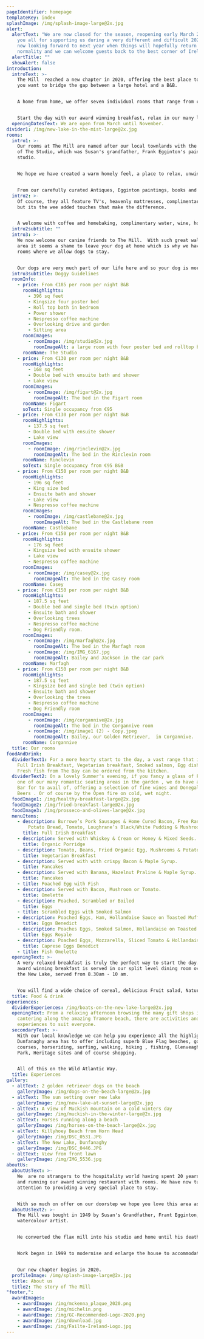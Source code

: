 ```yaml
---
pageIdentifier: homepage
templateKey: index
splashImage: /img/splash-image-large@2x.jpg
alert:
  alertText: "We are now closed for the season, reopening early March 2021. Thank
    you all for supporting us during a very different and difficult 2020. We are
    now looking forward to next year when things will hopefully return to some
    normality and we can welcome guests back to the best corner of Ireland! "
  alertTitle: ""
  showAlert: false
introduction:
  introText: >-
    The Mill  reached a new chapter in 2020, offering the best place to stay if
    you want to bridge the gap between a large hotel and a B&B.


    A home from home, we offer seven individual rooms that range from cosy to cavernous.


    Start the day with our award winning breakfast, relax in our many lounge areas and with our extensive local knowledge, we can show you why we think this hidden corner of Donegal is the best place to be.
  openingDatesText: We are open from March until November.
divider1: /img/new-lake-in-the-mist-large@2x.jpg
rooms:
  intro1: >-
    Our rooms at The Mill are named after our local townlands with the exception
    of The Studio, which was Susan's grandfather, Frank Egginton's painting
    studio.


    We hope we have created a warm homely feel, a place to relax, unwind and recharge.


    From our carefully curated Antiques, Egginton paintings, books and furniture, all our bedrooms are unique.
  intro2: >-
    Of course, they all feature TV's, heavenly mattresses, complimentary wifi
    but its the wee added touches that make the difference.


    A welcome with coffee and homebaking, complimentary water, wine, homemade oaties for your room and fresh milk when you want it. Our larger rooms also have a Nepresso machine.
  intro2subtitle: ""
  intro3: >-
    We now welcome our canine friends to The Mill.  With such great walks in the
    area it seems a shame to leave your dog at home which is why we have two
    rooms where we allow dogs to stay.


    Our dogs are very much part of our life here and so your dog is more than welcome at The Mill. As we have only two doggy friendly rooms please email to book. With notice we will provide walking information, dog water/food bowls,  drying towel, lead and poo bags. Please bring your own bedding . We have a large safe garden for the early morning exercise. We ask you to keep your dog on the lead inside the house and only in the conservatory downstairs.
  intro3subtitle: Doggy Guidelines
  roomInfo:
    - price: From €185 per room per night B&B
      roomHighlights:
        - 396 sq feet
        - Kingsize four poster bed
        - Roll top bath in bedroom
        - Power shower
        - Nespresso coffee machine
        - Overlooking drive and garden
        - Sitting area
      roomImages:
        - roomImage: /img/studio@2x.jpg
          roomImageAlt: a large room with four poster bed and rolltop bath
      roomName: The Studio
    - price: From €130 per room per night B&B
      roomHighlights:
        - 168 sq feet
        - Double bed with ensuite bath and shower
        - Lake view
      roomImages:
        - roomImage: /img/figart@2x.jpg
          roomImageAlt: The bed in the Figart room
      roomName: Figart
      soText: Single occupancy from €95
    - price: From €130 per room per night B&B
      roomHighlights:
        - 137.5 sq feet
        - Double bed with ensuite shower
        - Lake view
      roomImages:
        - roomImage: /img/rinclevin@2x.jpg
          roomImageAlt: The bed in the Rinclevin room
      roomName: Rinclevin
      soText: Single occupancy from €95 B&B
    - price: From €150 per room per night B&B
      roomHighlights:
        - 196 sq feet
        - King size bed
        - Ensuite bath and shower
        - Lake view
        - Nespresso coffee machine
      roomImages:
        - roomImage: /img/castlebane@2x.jpg
          roomImageAlt: The bed in the Castlebane room
      roomName: Castlebane
    - price: From €150 per room per night B&B
      roomHighlights:
        - 176 sq feet
        - Kingsize bed with ensuite shower
        - Lake view
        - Nespresso coffee machine
      roomImages:
        - roomImage: /img/casey@2x.jpg
          roomImageAlt: The bed in the Casey room
      roomName: Casey
    - price: From €150 per room per night B&B
      roomHighlights:
        - 187.5 sq feet
        - Double bed and single bed (twin option)
        - Ensuite bath and shower
        - Overlooking trees
        - Nespresso coffee machine
        - Dog Friendly room.
      roomImages:
        - roomImage: /img/marfagh@2x.jpg
          roomImageAlt: The bed in the Marfagh room
        - roomImage: /img/IMG_6167.jpg
          roomImageAlt: Bailey and Jackson in the car park
      roomName: Marfagh
    - price: From €150 per room per night B&B
      roomHighlights:
        - 187.5 sq feet
        - Kingsize bed and single bed (twin option)
        - Ensuite bath and shower
        - Overlooking the trees
        - Nespresso coffee machine
        - Dog Friendly room
      roomImages:
        - roomImage: /img/corgannive@2x.jpg
          roomImageAlt: The bed in the Corgannive room
        - roomImage: /img/image1 (2) - Copy.jpeg
          roomImageAlt: Bailey, our Golden Retriever,  in Corgannive.
      roomName: Corgannive
  title: Our rooms
foodAndDrink:
  dividerText1: For a more hearty start to the day, a vast range that includes a
    Full Irish Breakfast, Vegetarian breakfast, Smoked salmon, Egg dishes and
    Fresh fish from The Bay can be ordered from the kitchen.
  dividerText2: On a lovely Summer's evening, if you fancy a glass of Prosecco at
    one of our many romantic seating areas in the garden , we do have an Honesty
    Bar for to avail of, offering a selection of fine wines and Donegal Craft
    Beers . Or of course by the Open fire on cold, wet night.
  foodImage1: /img/healthy-breakfast-large@2x.jpg
  foodImage2: /img/fried-breakfast-large@2x.jpg
  foodImage3: /img/prosseco-and-olives-large@2x.jpg
  menuItems:
    - description: Burrowe’s Pork Sausages & Home Cured Bacon, Free Range Fried Egg,
        Potato Bread, Tomato, Loughrane’s Black/White Pudding & Mushrooms.
      title: Full Irish Breakfast
    - description: Served with Whiskey & Cream or Honey & Mixed Seeds.
      title: Organic Porridge
    - description: Tomato, Beans, Fried Organic Egg, Mushrooms & Potato Bread.
      title: Vegetarian Breakfast
    - description: Served with with crispy Bacon & Maple Syrup.
      title: Pancakes
    - description: Served with Banana, Hazelnut Praline & Maple Syrup.
      title: Pancakes
    - title: Poached Egg with Fish
    - description: Served with Bacon, Mushroom or Tomato.
      title: Omelette
    - description: Poached, Scrambled or Boiled
      title: Eggs
    - title: Scrambled Eggs with Smoked Salmon
    - description: Poached Eggs, Ham, Hollandaise Sauce on Toasted Muffin.
      title: Eggs Benedict
    - description: Poaches Eggs, Smoked Salmon, Hollandaise on Toasted Muffin.
      title: Eggs Royale
    - description: Poached Eggs, Mozzarella, Sliced Tomato & Hollandaise Sauce.
      title: Caprese Eggs Benedict
    - title: Fish Omelette
  openingText: >-
    A very relaxed breakfast is truly the perfect way to start the day. Our
    award winning breakfast is served in our split level dining room overlooking
    the New Lake, served from 8.30am - 10 am.


    You will find a wide choice of cereal, delicious Fruit salad, Natural yogurt, Carrageen Moss, Homemade breads , Irish cheeses, juices and much more.
  title: Food & drink
experiences:
  dividerExperiences: /img/boats-on-the-new-lake-large@2x.jpg
  openingText: From a relaxing afternoon browsing the many gift shops in town or
    cantering along the amazing Tramore beach, there are activities and
    experiences to suit everyone.
  secondaryText: >-
    With our local knowledge we can help you experience all the highlights that
    Dunfanaghy area has to offer including superb Blue Flag beaches, golf
    courses, horseriding, surfing, walking, hiking , fishing, Glenveagh National
    Park, Heritage sites and of course shopping.


    All of this on the Wild Atlantic Way.
  title: Experiences
gallery:
  - altText: 2 golden retriever dogs on the beach
    galleryImage: /img/dogs-on-the-beach-large@2x.jpg
  - altText: The sun setting over new lake
    galleryImage: /img/new-lake-at-sunset-large@2x.jpg
  - altText: A view of Muckish mountain on a cold winters day
    galleryImage: /img/muckish-in-the-winter-large@2x.jpg
  - altText: Horses running along a beach
    galleryImage: /img/horses-on-the-beach-large@2x.jpg
  - altText: Killyhoey Beach from Horn Head
    galleryImage: /img/DSC_0531.JPG
  - altText: The New Lake, Dunfanaghy
    galleryImage: /img/DSC_0446.JPG
  - altText: View from front lawn
    galleryImage: /img/IMG_5536.jpg
aboutUs:
  aboutUsText: >-
    We  are no strangers to the hospitality world having spent 20 years creating
    and running our award winning restaurant with rooms. We have now turned our
    attention to providing a very special place to stay.


    With so much on offer on our doorstep we hope you love this area as much as we do.
  aboutUsText2: >-
    The Mill was bought in 1949 by Susan's Grandfather, Frant Egginton, a famous
    watercolour artist.


    He converted the flax mill into his studio and home until his death in 1990.


    Work began in 1999 to modernise and enlarge the house to accommodate a restaurant, 6 ensuite rooms and a living area. In 2001 another room,  The Studio, was added.


    Our new chapter begins in 2020.
  profileImage: /img/splash-image-large@2x.jpg
  title: About us
  title2: The story of The Mill
"footer,":
  awardImages:
    - awardImage: /img/mckenna_plaque_2020.png
    - awardImage: /img/michelin.png
    - awardImage: /img/GC-Recommended-Logo-2020.png
    - awardImage: /img/download.jpg
    - awardImage: /img/Failte-Ireland-Logo.jpg
---
```

